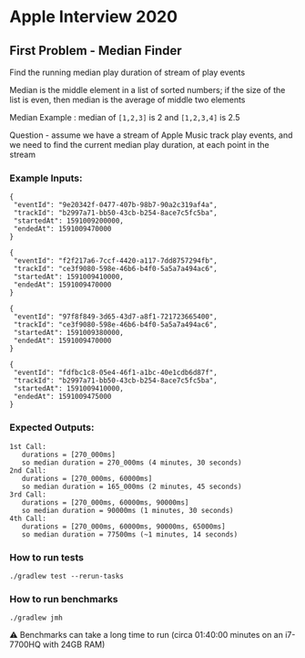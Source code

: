 # Apple Interview 2020

## First Problem - Median Finder

Find the running median play duration of stream of play events

Median is the middle element in a list of sorted numbers; if the size of
the list is even, then median is the average of middle two elements

Median Example : median of `[1,2,3]` is 2 and `[1,2,3,4]` is 2.5

Question - assume we have a stream of Apple Music track play events, and we need to find the
current median play duration, at each point in the stream


### Example Inputs:

    {
     "eventId": "9e20342f-0477-407b-98b7-90a2c319af4a",
     "trackId": "b2997a71-bb50-43cb-b254-8ace7c5fc5ba",
     "startedAt": 1591009200000,
     "endedAt": 1591009470000
    }
    
    {
     "eventId": "f2f217a6-7ccf-4420-a117-7dd8757294fb",
     "trackId": "ce3f9080-598e-46b6-b4f0-5a5a7a494ac6",
     "startedAt": 1591009410000,
     "endedAt": 1591009470000
    }
    
    {
     "eventId": "97f8f849-3d65-43d7-a8f1-721723665400",
     "trackId": "ce3f9080-598e-46b6-b4f0-5a5a7a494ac6",
     "startedAt": 1591009380000,
     "endedAt": 1591009470000
    }
    
    {
     "eventId": "fdfbc1c8-05e4-46f1-a1bc-40e1cdb6d87f",
     "trackId": "b2997a71-bb50-43cb-b254-8ace7c5fc5ba",
     "startedAt": 1591009410000,
     "endedAt": 1591009475000
    }

### Expected Outputs:

    1st Call:
       durations = [270_000ms]
       so median duration = 270_000ms (4 minutes, 30 seconds)
    2nd Call:
       durations = [270_000ms, 60000ms]
       so median duration = 165_000ms (2 minutes, 45 seconds)
    3rd Call:
       durations = [270_000ms, 60000ms, 90000ms]
       so median duration = 90000ms (1 minutes, 30 seconds)
    4th Call:
       durations = [270_000ms, 60000ms, 90000ms, 65000ms]
       so median duration = 77500ms (~1 minutes, 14 seconds)

### How to run tests

    ./gradlew test --rerun-tasks

### How to run benchmarks

    ./gradlew jmh

⚠️ Benchmarks can take a long time to run (circa 01:40:00 minutes on an i7-7700HQ with 24GB RAM)
